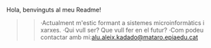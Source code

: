 
Hola, benvinguts al meu Readme!

>> ·Actualment m'estic formant a sistemes microinformàtics i xarxes.
>> ·Qui vull ser? Que vull fer en el futur?
>> ·Com podeu contactar amb mi:alu.aleix.kadado@mataro.epiaedu.cat
